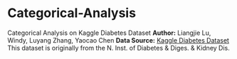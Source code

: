 # Categorical-Analysis
Categorical Analysis on Kaggle Diabetes Dataset 
**Author:** Liangjie Lu, Windy, Luyang Zhang, Yaocao Chen
**Data Source:** [Kaggle Diabetes Dataset](https://www.kaggle.com/datasets/mathchi/diabetes-data-set) 
This dataset is originally from the N. Inst. of Diabetes & Diges. & Kidney Dis.
